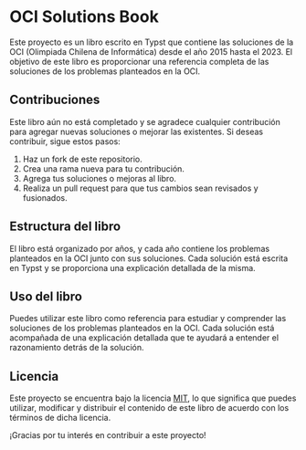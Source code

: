 # OCI Solutions Book

Este proyecto es un libro escrito en Typst que contiene las soluciones de la OCI (Olimpiada Chilena de Informática) desde el año 2015 hasta el 2023. El objetivo de este libro es proporcionar una referencia completa de las soluciones de los problemas planteados en la OCI.

## Contribuciones

Este libro aún no está completado y se agradece cualquier contribución para agregar nuevas soluciones o mejorar las existentes. Si deseas contribuir, sigue estos pasos:

1. Haz un fork de este repositorio.
2. Crea una rama nueva para tu contribución.
3. Agrega tus soluciones o mejoras al libro.
4. Realiza un pull request para que tus cambios sean revisados y fusionados.

## Estructura del libro

El libro está organizado por años, y cada año contiene los problemas planteados en la OCI junto con sus soluciones. Cada solución está escrita en Typst y se proporciona una explicación detallada de la misma.

## Uso del libro

Puedes utilizar este libro como referencia para estudiar y comprender las soluciones de los problemas planteados en la OCI. Cada solución está acompañada de una explicación detallada que te ayudará a entender el razonamiento detrás de la solución.

## Licencia

Este proyecto se encuentra bajo la licencia [MIT](LICENSE), lo que significa que puedes utilizar, modificar y distribuir el contenido de este libro de acuerdo con los términos de dicha licencia.

¡Gracias por tu interés en contribuir a este proyecto!
